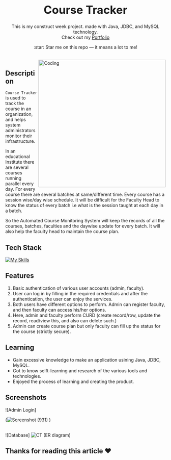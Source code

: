 
<h1 align="center" style="font-size:35px"> 
  <b>Course Tracker</b> 
</h1>
<p align="center"> 
  This is my construct week project. made with Java, JDBC, and MySQL technology.
  <br/>
  Check out my <a href="https://vinu7461.github.io" target="_blank">Portfolio</a>
</p>

<p align="center">
  :star: Star me on this repo — it means a lot to me!
</p>

<br/>

<img align="right" alt="Coding" width="400" src="https://user-images.githubusercontent.com/106326042/205909166-942f1e34-2b1c-42ae-8a48-4fd80148f7ce.png"> 


## Description 

`Course Tracker` is used to track the course in an organization, and helps system administrators monitor their infrastructure.

In an educational Institute there are several courses running parallel every day. For every course there are several batches at same/different time. Every course has a session wise/day wise schedule. It will be difficult for the Faculty Head to know the status of every batch i.e what is the session taught at each day in a batch.

So the Automated Course Monitoring System will keep the records of all the courses, batches, faculties and the daywise update for every batch. It will also help the faculty head to maintain the course plan.

## Tech Stack   

[![My Skills](https://skillicons.dev/icons?i=java,spring,mysql,git,github)](http://vinu7461.github.io/)

## Features

1. Basic authentication of various user accounts (admin, faculty).
2. User can log in by filling in the required credentials and after the authentication, the user can enjoy the services.
3. Both users have different options to perform. Admin can register faculty, and then faculty can access his/her options.
4. Here, admin and faculty perform CURD (create record/row, update the record, read/view this, and also can delete such.)
5. Admin can create course plan but only faculty can fill up the status for the course (strictly secure).

## Learning

- Gain excessive knowledge to make an application usining Java, JDBC, MySQL.
- Got to know selft-learning and research of the various tools and technologies.
- Enjoyed the process of learning and creating the product.

## Screenshots

![Admin Login]

(![Screenshot (931)](https://user-images.githubusercontent.com/106326042/205910875-4b1b49ec-4f16-413e-8504-754ac564ed21.png)
)
<br/><br/>

![Database]
![CT (ER diagram)](https://user-images.githubusercontent.com/106326042/205905610-a0992769-ac9f-4947-bd81-7b40610773dc.png)




## Thanks for reading this article ❤️
